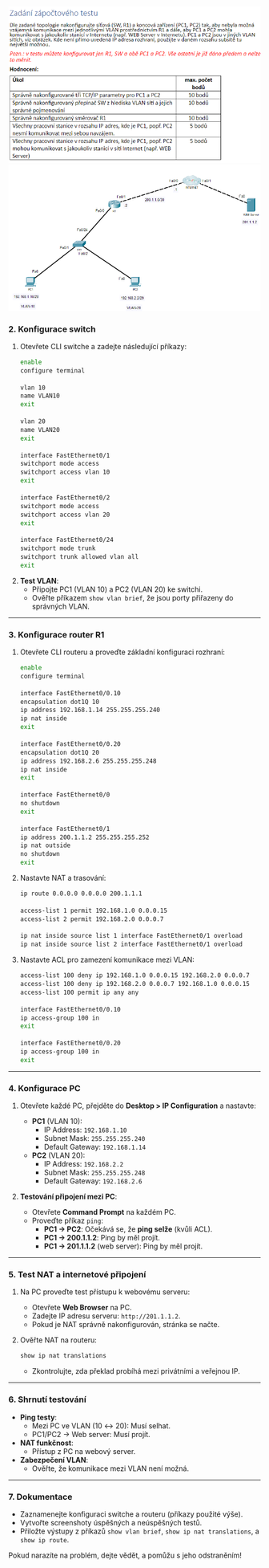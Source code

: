 
![zadani](image1.png) ![schema](image.png)

### **2. Konfigurace switch**
1. Otevřete CLI switche a zadejte následující příkazy:
   ```bash
   enable
   configure terminal

   vlan 10
   name VLAN10
   exit

   vlan 20
   name VLAN20
   exit

   interface FastEthernet0/1
   switchport mode access
   switchport access vlan 10
   exit

   interface FastEthernet0/2
   switchport mode access
   switchport access vlan 20
   exit

   interface FastEthernet0/24
   switchport mode trunk
   switchport trunk allowed vlan all
   exit
   ```
2. **Test VLAN**:
   - Připojte PC1 (VLAN 10) a PC2 (VLAN 20) ke switchi.
   - Ověřte příkazem `show vlan brief`, že jsou porty přiřazeny do správných VLAN.

---

### **3. Konfigurace router R1**
1. Otevřete CLI routeru a proveďte základní konfiguraci rozhraní:
   ```bash
   enable
   configure terminal

   interface FastEthernet0/0.10
   encapsulation dot1Q 10
   ip address 192.168.1.14 255.255.255.240
   ip nat inside
   exit

   interface FastEthernet0/0.20
   encapsulation dot1Q 20
   ip address 192.168.2.6 255.255.255.248
   ip nat inside
   exit

   interface FastEthernet0/0
   no shutdown
   exit

   interface FastEthernet0/1
   ip address 200.1.1.2 255.255.255.252
   ip nat outside
   no shutdown
   exit
   ```
2. Nastavte NAT a trasování:
   ```bash
   ip route 0.0.0.0 0.0.0.0 200.1.1.1

   access-list 1 permit 192.168.1.0 0.0.0.15
   access-list 2 permit 192.168.2.0 0.0.0.7

   ip nat inside source list 1 interface FastEthernet0/1 overload
   ip nat inside source list 2 interface FastEthernet0/1 overload
   ```

3. Nastavte ACL pro zamezení komunikace mezi VLAN:
   ```bash
   access-list 100 deny ip 192.168.1.0 0.0.0.15 192.168.2.0 0.0.0.7
   access-list 100 deny ip 192.168.2.0 0.0.0.7 192.168.1.0 0.0.0.15
   access-list 100 permit ip any any

   interface FastEthernet0/0.10
   ip access-group 100 in
   exit

   interface FastEthernet0/0.20
   ip access-group 100 in
   exit
   ```

---

### **4. Konfigurace PC**
1. Otevřete každé PC, přejděte do **Desktop > IP Configuration** a nastavte:
   - **PC1** (VLAN 10):
     - IP Address: `192.168.1.10`
     - Subnet Mask: `255.255.255.240`
     - Default Gateway: `192.168.1.14`
   - **PC2** (VLAN 20):
     - IP Address: `192.168.2.2`
     - Subnet Mask: `255.255.255.248`
     - Default Gateway: `192.168.2.6`

2. **Testování připojení mezi PC**:
   - Otevřete **Command Prompt** na každém PC.
   - Proveďte příkaz `ping`:
     - **PC1 → PC2**: Očekává se, že **ping selže** (kvůli ACL).
     - **PC1 → 200.1.1.2**: Ping by měl projít.
     - **PC1 → 201.1.1.2** (web server): Ping by měl projít.

---

### **5. Test NAT a internetové připojení**
1. Na PC proveďte test přístupu k webovému serveru:
   - Otevřete **Web Browser** na PC.
   - Zadejte IP adresu serveru: `http://201.1.1.2`.
   - Pokud je NAT správně nakonfigurován, stránka se načte.

2. Ověřte NAT na routeru:
   ```bash
   show ip nat translations
   ```
   - Zkontrolujte, zda překlad probíhá mezi privátními a veřejnou IP.

---

### **6. Shrnutí testování**
- **Ping testy**:
  - Mezi PC ve VLAN (10 ↔ 20): Musí selhat.
  - PC1/PC2 → Web server: Musí projít.
- **NAT funkčnost**:
  - Přístup z PC na webový server.
- **Zabezpečení VLAN**:
  - Ověřte, že komunikace mezi VLAN není možná.

---

### **7. Dokumentace**
- Zaznamenejte konfiguraci switche a routeru (příkazy použité výše).
- Vytvořte screenshoty úspěšných a neúspěšných testů.
- Přiložte výstupy z příkazů `show vlan brief`, `show ip nat translations`, a `show ip route`.

Pokud narazíte na problém, dejte vědět, a pomůžu s jeho odstraněním!
